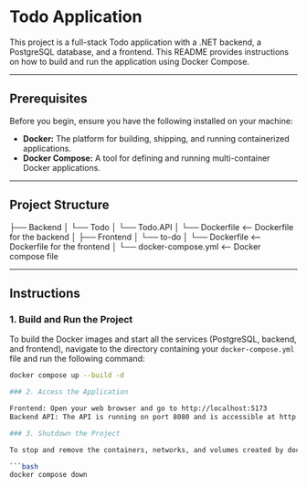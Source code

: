 # Todo Application

This project is a full-stack Todo application with a .NET backend, a PostgreSQL database, and a frontend. This README provides instructions on how to build and run the application using Docker Compose.

---

## Prerequisites

Before you begin, ensure you have the following installed on your machine:

* **Docker:** The platform for building, shipping, and running containerized applications.
* **Docker Compose:** A tool for defining and running multi-container Docker applications.

---

## Project Structure

├── Backend
│   └── Todo
│       └── Todo.API
│           └── Dockerfile  <-- Dockerfile for the backend
│
├── Frontend
│   └── to-do
│       └── Dockerfile  <-- Dockerfile for the frontend
│
└── docker-compose.yml  <-- Docker compose file

---

## Instructions

### 1. Build and Run the Project

To build the Docker images and start all the services (PostgreSQL, backend, and frontend), navigate to the directory containing your `docker-compose.yml` file and run the following command:

```bash
docker compose up --build -d

### 2. Access the Application

Frontend: Open your web browser and go to http://localhost:5173
Backend API: The API is running on port 8080 and is accessible at http://localhost:8080

### 3. Shutdown the Project

To stop and remove the containers, networks, and volumes created by docker compose up, run the following command in the same directory:

```bash
docker compose down
